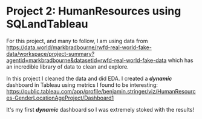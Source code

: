 # Project 2: HumanResources using SQLandTableau

For this project, and many to follow, I am using data from https://data.world/markbradbourne/rwfd-real-world-fake-data/workspace/project-summary?agentid=markbradbourne&datasetid=rwfd-real-world-fake-data
which has an incredible library of data to clean and explore.

In this project I cleaned the data and did EDA. I created a ***dynamic*** dashboard in Tableau using metrics I found to be interesting: https://public.tableau.com/app/profile/benjamin.stringer/viz/HumanResources-GenderLocationAgeProject/Dashboard1

It's my first ***dynamic*** dashboard so I was extremely stoked with the results!
